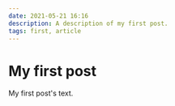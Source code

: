```yaml
---
date: 2021-05-21 16:16
description: A description of my first post.
tags: first, article
---
```

# My first post

My first post's text.